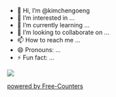 - 👋 Hi, I’m @kimchengoeng
- 👀 I’m interested in ...
- 🌱 I’m currently learning ...
- 💞️ I’m looking to collaborate on ...
- 📫 How to reach me ...
- 😄 Pronouns: ...
- ⚡ Fun fact: ...

<!---
kimchengoeng/kimchengoeng is a ✨ special ✨ repository because its `README.md` (this file) appears on your GitHub profile.
You can click the Preview link to take a look at your changes.
--->
<img  src="https://static.vecteezy.com/system/resources/thumbnails/022/385/025/small/a-cute-surprised-black-haired-anime-girl-under-the-blooming-sakura-ai-generated-photo.jpg" >

 <a href='https://www.free-counters.org/'>powered by Free-Counters</a> <script type='text/javascript' src='https://www.freevisitorcounters.com/auth.php?id=038cb9a53648889798d0107b6ff1d50ba258e27d'></script>
<script type="text/javascript" src="https://www.freevisitorcounters.com/en/home/counter/1276834/t/3"></script>
